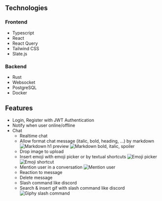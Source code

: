 ## Technologies

### Frontend

- Typescript
- React
- React Query
- Tailwind CSS
- Slate.js

### Backend

- Rust
- Websocket
- PostgreSQL
- Docker

## Features

- Login, Register with JWT Authentication
- Notify when user online/offline
- Chat
  - Realtime chat
  - Allow format chat message (italic, bold, heading, ...) by markdown
    ![Markdown h1 preview](https://res.cloudinary.com/dx1jwn9cz/image/upload/v1654418160/tinychat/markdown-h1-preview_knuwmm.png)
    ![Markdown bold, italic, spoiler](https://res.cloudinary.com/dx1jwn9cz/image/upload/v1654418135/tinychat/markdown-bold-italic-spoiler-preview_yo7vyj.png)
  - Drop image to upload
  - Insert emoji with emoji picker or by textual shortcuts
    ![Emoji picker](https://res.cloudinary.com/dx1jwn9cz/image/upload/v1654418165/tinychat/emoji-picker-preview_fix84w.png)
    ![Emoji shortcut](https://res.cloudinary.com/dx1jwn9cz/image/upload/v1654418889/tinychat/emoji-shortcut_sh0q8c.gif)
  - Mention user in a conversation
    ![Mention user](https://res.cloudinary.com/dx1jwn9cz/image/upload/v1654418889/tinychat/mention-user_hroslv.gif)
  - Reaction to message
  - Delete message
  - Slash command like discord
  - Search & insert gif with slash command like discord
    ![Giphy slash command](https://res.cloudinary.com/dx1jwn9cz/image/upload/v1654418891/tinychat/giphy-slash-command_t7hvkq.gif)
